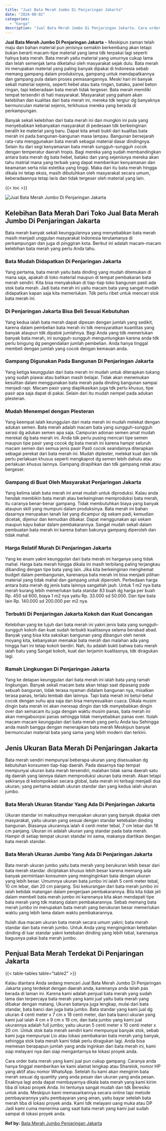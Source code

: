 ```yaml
---
title: "Jual Bata Merah Jumbo Di Penjaringan Jakarta"
date: "2024-08-02"
categories: 
  - "harga"
description: "Jual Bata Merah Jumbo Di Penjaringan Jakarta. Cara order bata merah yang kami jual pun cukup gampang. Caranya anda hanya tinggal memberikan ke kami alamat le..."
---
```


**Jual Bata Merah Jumbo Di Penjaringan Jakarta** – Meskipun zaman telah maju dan bahan material pun jenisnya semakin berkembang akan tetapi bukan berarti macam-tipe material yang lama tdk terpakai lagi seperti halnya bata merah. Bata merah yaitu material yang umurnya cukup lama dan telah semenjak lama diketahui oleh masyarakat sejak dulu. Bata merah ini merupakan material yang paling banyak dipakai di Indonesia sebab memang gampang dalam produksinya, gampang untuk mendapatkannya dan gampang pula dalam proses pemasangannya. Meski hari ini banyak sekali material sejenis, seperti hebel atau bata ringan, batako, panel beton ringan, tapi keberadaan bata merah tidak tergeser. Bata merah memiliki tempat tersendiri di hati masyarakat. Masyarakat yang paham akan kelebihan dan kualitas dari bata merah ini, mereka tdk tergiur dg banyaknya bermunculan material sejenis, terkhusus mereka yang berada di perkampungan.

Banyak sekali kelebihan dari bata merah ini dan mungkin ini pula yang menyebabkan kebanyakan masyarakat di pedesaan tdk berkeinginan beralih ke material yang baru. Dapat kita amati bukti dari kualitas bata merah ini pada bangunan-bangunan masa lampau. Bangunan bersejarah rata-rata menggunakan bata merah sebagai material dasar dindingnya. Selain itu dari segi kenyamanan bata merah sungguh-sungguh cocok dengan temperatur daerah tropis. Bagi mereka yang sudah membandingkan antara bata merah dg bata hebel, batako dan yang sejenisnya mereka akan tahu matrial mana yang terbaik yang dapat memberikan kenyamanan dan keamanan serta nilai estetika yang tinggi. Maka dari itu bata merah hingga dikala ini tetap eksis, masih dibutuhkan oleh masyarakat secara umum, keberadaannya tetap laris dan tidak tergeser oleh material yang lain.

{{< toc >}}

![Jual Bata Merah Jumbo Di Penjaringan Jakarta](/images/jual-bata-merah-28.png)

## Kelebihan Bata Merah Dari Toko Jual Bata Merah Jumbo Di Penjaringan Jakarta

Bata merah banyak sekali keunggulannya yang menyebabkan bata merah masih menjadi unggulan masyarakat Indonesia terutamanya di perkampungan dan juga di pinggiran kota. Berikut ini adalah macam-macam kelebihan bata merah yang perlu Anda tahu.

### Bata Mudah Didapatkan Di Penjaringan Jakarta

Yang pertama, bata merah yaitu bata dinding yang mudah ditemukan di mana saja, apakah di toko material maupun di tempat pembakaran bata merah sendiri. Kita bisa menyaksikan di tiap-tiap toko bangunan pasti ada stok bata merah. Jadi bata merah ini yaitu macam bata yang sangat mudah didapatkan kapan saja kita memerlukan. Tdk perlu ribet untuk mencari stok bata merah ini.

### Di Penjaringan Jakarta Bisa Beli Sesuai Kebutuhan

Yang kedua ialah bata merah dapat dipesan dengan jumlah yang sedikit, karena dalam pembelian bata merah ini tdk mensyaratkan kuantitas yang banyak ataupun tdk dipatok jumlahnya. Bagi Anda yang tdk memerlukan banyak bata merah, ini sungguh-sungguh menguntungkan karena anda tdk perlu bingung dg pengendalian jumlah pembelian. Anda hanya tinggal membeli dengan jumlah yang cocok dengan kemauan anda.

### Gampang Digunakan Pada Bangunan Di Penjaringan Jakarta

Yang ketiga keunggulan dari bata merah ini mudah untuk diterapkan tukang yang sudah piawai atau bahkan masih belajar. Tidak akan menemukan kesulitan dalam menggunakan bata merah pada dinding bangunan sampai menjadi rapi. Macam pasir yang diaplikasikan juga tdk perlu khusus, tipe pasir apa saja dapat di pakai. Selain dari itu mudah nempel pada adukan plesteran.

### Mudah Menempel dengan Plesteran

Yang keempat ialah keunggulan dari mata merah ini mudah melekat dengan adukan semen. Bata merah adalah macam bata yang sungguh-sungguh serasi dg adukan semen apa saja. Campuran adonan semen amat mudah merekat dg bata merah ini. Anda tdk perlu pusing mencari tipe semen maupun tipe pasir yang cocok dg bata merah ini karena hampir seluruh macam semen dan semua jenis pasir Pasti cocok seandainya diterapkan sebagai perekat dari bata merah ini. Mudah diplester, melekat kuat dan tdk perlu perlakuan khusus seperti mengkaprot dg semen lebih dahulu atau perlakuan khusus lainnya. Gampang dirapihkan dan tdk gampang retak atau bergeser.

### Gampang di Buat Oleh Masyarakat Penjaringan Jakarta

Yang kelima ialah bata merah ini amat mudah untuk diproduksi. Kalau anda hendak membikin bata merah atau berkeinginan memproduksi bata merah, itu caranya benar-benar gampang. Tidak membutuhkan biaya yang banyak ataupun skill yang mumpuni dalam produksinya. Bata merah ini bahan dasarnya merupakan tanah liat yang dicampur dg sekam padi, kemudian dicetak, dijemur dan kemudian dibakar. Dapat menggunakan api sekam maupun kayu bakar dalam pembakarannya. Sangat mudah sekali dalam pembuatan bata merah ini karena bahan bakunya gampang diperoleh dan tidak mahal.

### Harga Relatif Murah Di Penjaringan Jakarta

Yang ke enam yakni keunggulan dari bata merah ini harganya yang tidak mahal. Harga bata merah hingga dikala ini masih terbilang paling terjangkau dibanding dengan tipe bata yang lain. Jika kita berkeinginan menghemat budget dalam pembangunan, karenanya bata merah ini bisa menjadi pilihan material yang tidak mahal dan gampang untuk diperoleh. Perbedaan harga antara bata merah dg jenis bata lainnya sangatlah jauh. Untuk 1 m2 nya bata merah kurang lebih memerlukan bata standar 83 buah dg harga per buah Rp. 450 sd 600, biaya 1 m2 nya yaitu Rp. 33.000 sd 50.000. Dan tipe bata lain Rp. 140.000 sd 200.000 per m2 nya.

### Terbukti Di Penjaringan Jakarta Kokoh dan Kuat Goncangan

Kelebihan yang ke tujuh dari bata merah ini yakni jenis bata yang sungguh-sungguh kokoh dan kuat sudah terbukti kualitasnya selama berabad abad. Banyak yang bisa kita saksikan bangunan yang dibangun oleh nenek moyang kita, kebanyakan memakai bata merah dan malahan ada yang hingga hari ini tetap kokoh berdiri. Nah, itu adalah bukti bahwa batu merah ialah batu yang Sangat kokoh, kuat dan terjamin kualitasnya, tdk diragukan lagi.

### Ramah Lingkungan Di Penjaringan Jakarta

Yang ke delapan keunggulan dari bata merah ini ialah bata yang ramah lingkungan. Banyak sekali macam bata akan tetapi saat dipasang pada sebuah bangunan, tidak terasa nyaman didalam bangunan nya, misalkan terasa panas, terlalu lembab dan lainnya. Tapi bata merah ini betul-betul cocok dengan suhu apa saja dan bisa menyesuaikan cuaca. Dikala musim dingin bata merah ini akan meresap dingin dan tdk menyebabkan dingin over dan semacam itu juga dengan waktu musim panas, bata merah ini akan mengabsorpsi panas sehingga tidak menyebabkan panas over. Itulah macam-macam keunggulan dari bata merah yang perlu Anda tau Sehingga anda masih bangga dengan menerapkan bata merah Meskipun banyak bermunculan material bata yang sama yang lebih modern dan terkini.

## Jenis Ukuran Bata Merah Di Penjaringan Jakarta

Bata merah sendiri mempunyai beberapa ukuran yang disesuaikan dg kebutuhan konsumen tiap-tiap daerah. Pada dasarnya tiap tempat mempunyai ukuran bata merah tersendiri, malahan tidak sama daerah satu dg daerah yang lainnya dalam memproduksi ukuran bata merah. Akan tetapi sekiranya di kelompokkan secara global, bata merah ini terbagi menjadi dua ukuran; yang pertama adalah ukuran standar dan yang kedua ialah ukuran jumbo.

### Bata Merah Ukuran Standar Yang Ada Di Penjaringan Jakarta

Ukuran standar ini maksudnya merupakan ukuran yang banyak dipakai oleh masyarakat, yaitu ukuran yang sesuai dengan standar ketebalan dinding bangunan. Biasanya ukurannya ialah 4 centi meter tebal, 7 cm lebar dan 18 cm panjang. Ukuran ini adalah ukuran yang standar pada bata merah. Hampir di setiap tempat ukuran standar ini sama, makanya diartikan dengan bata merah standar.

### Bata Merah Ukuran Jumbo Yang Ada Di Penjaringan Jakarta

Bata merah ukuran jumbo yaitu bata merah yang berukuran lebih besar dari bata merah standar. diciptakan khusus lebih besar karena memang ada banyak permintaan konsumen yang menginginkan bata dengan ukuran yang lebih besar. Umumnya ukuran bata jumbo ini ialah 5 centi meter tebal, 10 cm lebar, dan 20 cm panjang. Sisi kekurangan dari bata merah jumbo ini ialah ketidak matangan dalam pengerjaan pembakarannya. Bila kita tidak jeli dalam membeli bata merah jumbo ini karenanya kita akan mendapati tipe bata merah yang tdk matang dalam pembakarannya. Sebab memang bata merah jumbo ini merupakan bata merah yang berukuran besar memerlukan waktu yang lebih lama dalam waktu pembakarannya.

Itulah dua macam ukuran bata merah secara umum yakni; bata merah standar dan bata merah jumbo. Untuk Anda yang menginginkan ketebalan dinding di luar standar yakni ketebalan dinding yang lebih tebal, karenanya bagusnya pakai bata merah jumbo.

## Penjual Bata Merah Terdekat Di Penjaringan Jakarta

{{< table-tables table="table2" >}}

Kalau diantara Anda sedang mencari Jual Bata Merah Jumbo Di Penjaringan Jakarta yang terdekat dengan daerah anda, karenanya anda telah pas berada di laman ini. Karena kami adalah penjual bata merah yang sudah lama dan terpercaya bata merah yang kami jual yaitu bata merah yang dibakar dengan matang. Ukuran batanya juga lengkap, mulai dari bata standar, bata banci dan juga bata jumbo. Bata standar yang kami jual dg ukuran 4 centi meter x 7 cm x 18 centi meter, dan bata banci ukuran yang kami jual ialah 4 cm x 9 cm x 19 cm, dan bata jumbo yang kami jual ukurannya adalah full jumbo; yaitu ukuran 5 centi meter x 10 centi meter x 20 cm. Untuk stok bata merah sendiri kami mempunyai banyak stok, sebab kami juga mempunyai Lio atau lokasi pembakaran bata merah yang banyak, sehingga stok bata merah kami tidak perlu diragukan lagi. Anda bisa memesan berapapun jumlah yang anda inginkan dari bata merah ini, kami siap melayani nya dan siap mengantarnya ke lokasi proyek anda.

Cara order bata merah yang kami jual pun cukup gampang. Caranya anda hanya tinggal memberikan ke kami alamat lengkap atau Sharelok, nomor HP yang aktif atau nomor WhatsApp. Setelah itu kami akan mengirim bata merah sesuai dg quantity yang anda pesan dan ukuran yang anda pesan. Enaknya lagi anda dapat membayarnya dikala bata merah yang kami kirim tiba di lokasi proyek Anda. Ini tentunya sangat mudah dan tdk Beresiko untuk anda. Meskipun kami memasarkannya secara online tapi metode pembayarannya yaitu pembayaran yang aman, yaitu bayar setelah bata merah tiba di lokasi proyek anda. Kami tdk melayani uang muka atau DP Jadi kami cuma menerima uang saat bata merah yang kami jual sudah sampai di lokasi proyek anda.

**Ref by:** [Bata Merah Jumbo Penjaringan Jakarta](https://id.wikipedia.org/wiki/Bata)
